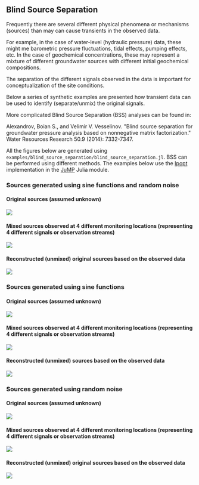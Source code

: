 ## Blind Source Separation

Frequently there are several different physical phenomena or mechanisms (sources) than may can cause transients in the observed data.

For example, in the case of water-level (hydraulic pressure) data, these might me barometric pressure fluctuations, tidal effects, pumping effects, etc.
In the case of geochemical concentrations, these may represent a mixture of different groundwater sources with different initial geochemical compositions.

The separation of the different signals observed in the data is important for conceptualization of the site conditions.

Below a series of synthetic examples are presented how transient data can be used to identify (separate/unmix) the original signals.

More complicated Blind Source Separation (BSS) analyses can be found in:

Alexandrov, Boian S., and Velimir V. Vesselinov. "Blind source separation for groundwater pressure analysis based on nonnegative matrix factorization." Water Resources Research 50.9 (2014): 7332-7347.

All the figures below are generated using `examples/blind_source_separation/blind_source_separation.jl`. BSS can be performed using different methods. The examples below use the [Ipopt](https://projects.coin-or.org/Ipopt) implementation in the [JuMP](https://github.com/JuliaOpt/JuMP.jl) Julia module.

### Sources generated using sine functions and random noise

#### Original sources (assumed unknown)

![](sig_original_sources.svg)

#### Mixed sources observed at 4 different monitoring locations (representing 4 different signals or observation streams)

![](sig_mixed_signals.svg)

#### Reconstructed (unmixed) original sources based on the observed data

![](sig_unmixed_sources_nlopt.svg)

### Sources generated using sine functions

#### Original sources (assumed unknown)

![](sin_original_sources.svg)

#### Mixed sources observed at 4 different monitoring locations (representing 4 different signals or observation streams)

![](sin_mixed_signals.svg)

#### Reconstructed (unmixed) sources based on the observed data

![](sin_unmixed_sources_nlopt.svg)

### Sources generated using random noise

#### Original sources (assumed unknown)

![](rand_original_sources.svg)

#### Mixed sources observed at 4 different monitoring locations (representing 4 different signals or observation streams)

![](rand_mixed_signals.svg)

#### Reconstructed (unmixed) original sources based on the observed data

![](rand_unmixed_sources_nlopt.svg)